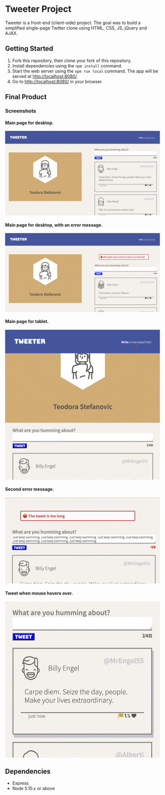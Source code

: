 # Tweeter Project

Tweeter is a front-end (client-side) project. The goal was to build a simplified single-page Twitter clone using HTML, CSS, JS, jQuery and AJAX.


## Getting Started

1. Fork this repository, then clone your fork of this repository.
2. Install dependencies using the `npm install` command.
3. Start the web server using the `npm run local` command. The app will be served at <http://localhost:8080/>.
4. Go to <http://localhost:8080/> in your browser.


## Final Product

### Screenshots 

#### Main page for desktop.
!["Main page for desktop"](https://github.com/Ralenac/tweeter/blob/master/docs/screenshot-main-page-desktop.png)

#### Main page for desktop, with an error message.
!["Main page for desktop, with an error message."](https://github.com/Ralenac/tweeter/blob/master/docs/screenshot-main-page-error.png)

#### Main page for tablet.
!["Main page for tablet"](https://github.com/Ralenac/tweeter/blob/master/docs/screenshot-main-page-tablet.png)

#### Second error message.
!["Second error message"](https://github.com/Ralenac/tweeter/blob/master/docs/screenshot-second-error.png)

#### Tweet when mouse hovers over.
!["Tweet when mouse hovers over"](https://github.com/Ralenac/tweeter/blob/master/docs/screenshot-hover.png)

## Dependencies

- Express
- Node 5.10.x or above
